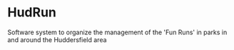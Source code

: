 # HudRun
Software system to organize the management of the 'Fun Runs' in parks in and around the Huddersfield area
